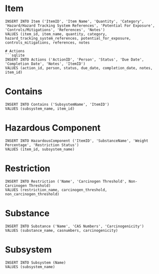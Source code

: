 # Item
```sqlite
INSERT INTO Item ('ItemID', 'Item Name', 'Quantity', 'Category', 'Hazard/Hazard Tracking System References', 'Potential For Exposure', 'Controls/Mitigations', 'References', 'Notes')
VALUES (item_id, item_name, quantity, category, hazard_tracking_system_references, potential_for_exposure, controls_mitigations, references, notes

# Actions
```sqlite
INSERT INTO Actions ('ActionID', 'Person', 'Status', 'Due Date', 'Completion Date', 'Notes', 'ItemID')
VALUES (action_id, person, status, due_date, completion_date, notes, item_id)
```

# Contains
```sqlite
INSERT INTO Contains ('SubsystemName', 'ItemID')
VALUES (subsystem_name, item_id)
```

# Hazardous Component
```sqlite
INSERT INTO HazardousComponent ('ItemID', 'SubstanceName', 'Weight Percentage', 'Restriction Status')
VALUES (item_id, subsystem_name)
```

# Restriction
```sqlite
INSERT INTO Restriction ('Name', 'Carcinogen Threshold', Non-Carcinogen Threshold)
VALUES (restriction_name, carcinogen_threshold, non_carcinogen_threshold)
```

# Substance
```sqlite
INSERT INTO Substance ('Name', 'CAS Numbers', 'Carcinogenicity')
VALUES (substance_name, casnumbers, carcinogenicity)
```

# Subsystem
```sqlite
INSERT INTO Subsystem (Name)
VALUES (subsystem_name)
```
